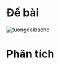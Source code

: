 # Đề bài
![tuongdaibacho](https://github.com/VanHoang110802/Competitive_Programming/assets/108053955/7ce9bd99-d71c-41f1-a2ae-df8d372eeab3)

# Phân tích
